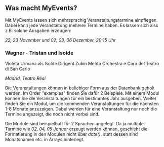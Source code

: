 ## Was macht MyEvents? ##

Mit MyEvents lassen sich mehrsprachig Veranstaltungstermine einpflegen.
Dabei kann jede Veranstaltung mehrere Termine haben. Es lassen sich also z.B. solche Ausgaben erzeugen:


*22, 23 November und 02, 03, 06 Dezember, 20:15 Uhr*

### Wagner - Tristan und Isolde ###

Violeta Urmana als Isolde
Dirigent Zubin Mehta
Orchestra e Coro del Teatro di San Carlo

*Madrid, Teatro Réal*

Die Veranstaltungen können in beliebiger Form aus der Datenbank geholt werden.
Im Order &quot;examples&quot; finden Sie dafür 2 Beispiele.
Mit einem Modul können Sie die Veranstaltungen für ein bestimmtes  Jahr ausgeben.
Weiter finden Sie ein Modul, um die kommenden Veranstaltungen für die nächsten 1-6 Monate anzuzeigen.
Dabei werden für eine Veranstaltung nur noch die Termine angezeigt, die noch nicht vorbei sind.

Die Module sind beispielhaft für 2 Sprachen angelegt. Da ja multiple Termine wie *02, 04, 05 Januar* erzeugt werden können,
geschieht die Formatierung in den Modulen nicht über *date()*,
statt dessen sind Monatsnamen etc. in Arrays hinterlegt.